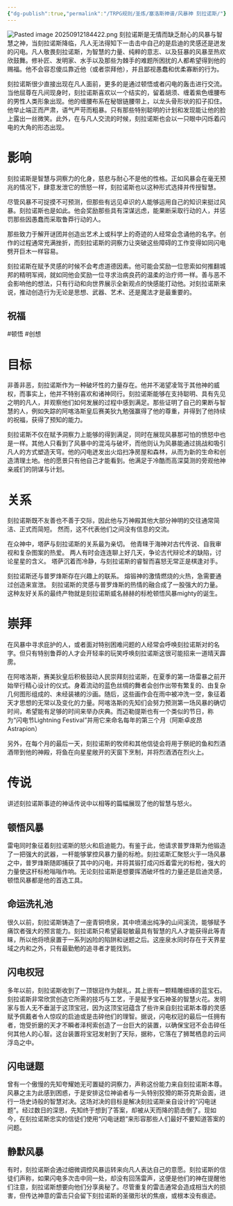 ```yaml
---
{"dg-publish":true,"permalink":"/TRPG规则/圣炼/塞洛斯神谱/风暴神 刻拉诺斯/"}
---
```


![Pasted image 20250912184422.png](/img/user/zz%E7%B4%A0%E6%9D%90/Pasted%20image%2020250912184422.png)
刻拉诺斯是无情而缺乏耐心的风暴与智慧之神，当刻拉诺斯降临，凡人无法得知下一击击中自己的是启迪的灵感还是迸发的闪电。凡人敬畏刻拉诺斯，为智慧的力量、纯粹的意志、以及狂暴的风暴垩热欢欣鼓舞。修补匠、发明家、水手以及那些为棘手的难题所困扰的人都希望得到他的赐福。他不会容忍傻瓜靠近他（或者崇拜他），并且鄙视愚蠢和优柔寡断的行为。

刻拉诺斯很少直接出现在凡人面前，更多的是通过顿悟或者闪电的轰击进行交流。当他屈尊在凡间现身时，刻拉诺斯喜欢以一个结实的，留着胡须、缠着紫色缠腰布的男性人类形象出现。他的缠腰布系在秘银链腰带上，以龙头骨形状的扣子扣住。他举止端正而严肃，语气严苛而粗暴。只有那些特别聪明的计划和发现能让他的脸上露出一丝微笑。此外，在与凡人交流的时候，刻拉诺斯也会以一只眼中闪烁着闪电的大角的形态出现。

# 影响
刻拉诺斯是智慧与洞察力的化身，慈悲与耐心不是他的性格。正如风暴会在毫无预兆的情况下，肆意发泄它的愤怒一样，刻拉诺斯也以这种形式选择并传授智慧。

尽管风暴不可捉摸不可预测，但那些有远见卓识的人能够运用自己的知识来挺过风暴。刻拉诺斯也是如此。他会奖励那些具有深谋远虑，能果断采取行动的人，并惩罚那些因愚蠢而采取鲁莽行动的人。

那些致力于解开谜团并创造出艺术上或科学上的奇迹的人经常会念诵他的名字。创作的过程通常充满挫折，而刻拉诺斯的洞察力让突破这些障碍的工作变得如同闪电劈开巨木一样容易。

刻拉诺斯在赋予灵感的时候不会考虑道德因素。他可能会奖励一位思索如何推翻城邦的精明军阀，就如同他会奖励一位寻求治病良药的温柔的治疗师一样。善与恶不会影响他的想法，只有行动和向世界展示全新观点的快感能打动他。对刻拉诺斯来说，推动创造行为无论是思想、武器、艺术、还是魔法才是最重要的。
## 祝福
#顿悟 #创想

# 目标
非善非恶，刻拉诺斯作为一种破坏性的力量存在。他并不渴望凌驾于其他神的威权，而事实上，他并不特别喜欢和诸神同行。刻拉诺斯能够在支持聪明、具有先见之明的凡人，并观察他们如何发展的过程中感到满足。那些证明了自己的果断与智慧的人，例如失踪的阿喀洛斯皇后赛美狄九勉强赢得了他的尊重，并得到了他持续的祝福，获得了预知的能力。

刻拉诺斯不仅在赋予洞察力上能够的得到满足，同时在展现风暴那可怕的愤怒中也是一样。其他人只看到了风暴中的混沌与破坏，而他则认为风暴能通过挑战和吸引凡人的方式塑造天穹。他的闪电迸发出火焰扫净房屋和森林，从而为新的生命和创造清理土地。他的愿景只有他自己才能看到。他满足于冷酷而高深莫测的旁观他神亲戚们的阴谋与计划。

# 关系
刻拉诺斯既不友善也不善于交际，因此他与万神殿其他大部分神明的交往通常简洁、正式而简短。 然而，这不代表他们之间没有信息的交流。

在众神中，塔萨与刻拉诺斯的关系最为亲切。 他青睐于海神对古代传说、自我审视和复杂图案的热爱。 两人有时会连连聊上好几天，争论古代辩论术的缺陷，讨论星星的含义。 塔萨沉着而冷静，与刻拉诺斯的睿智而喜怒无常正是棋逢对手。

刻拉诺斯还与普罗烽斯存在兴趣上的联系。 熔锻神的激情燃烧的火热，急需要通过创造来宣泄。 刻拉诺斯的灵感与普罗烽斯的热情的融合成了一股强大的力量。 这种友好关系的最终产物就是刻拉诺斯威名赫赫的标枪顿悟风暴mighty的诞生。

# 崇拜
在风暴中寻求庇护的人，或者面对特别困难问题的人经常会呼唤刻拉诺斯对的名字。但只有特别鲁莽的人才会开轻率的玩笑呼唤刻拉诺斯这很可能招来一道晴天霹雳。

在阿喀洛斯，赛美狄皇后积极鼓动人民崇拜刻拉诺斯，在夏季的第一场雷暴之前开始举行精心设计的仪式。身着流动的蓝色丝绸的舞者会创作出带有繁复的、由复杂几何图形组成的、未经装裱的沙画。随后，这些画作会在雨中被冲洗一空，象征着天才思想的无常以及变化的力量。阿喀洛斯的先知们会努力预测第一场风暴的确切时间，希望能有足够的时间来举办庆典。而迈勒提斯也有一个类似的节日，称为“闪电节Lightning Festival”并用它来命名每年的第三个月（阿斯卓皮昂Astrapion）

另外，在每个月的最后一天，刻拉诺斯的牧师和其他信徒会将用于祭祀的鱼和烈酒酒带到他的神殿，将鱼在向星星敞开的天窗下烹制，并将烈酒洒在烈火上。

# 传说

讲述刻拉诺斯事迹的神话传说中以相等的篇幅展现了他的智慧与怒火。

## 顿悟风暴
雷电同时象征着刻拉诺斯的怒火和启迪能力。有鉴于此，他请求普罗烽斯为他锻造了一把强大的武器，一杆能够掌控风暴力量的标枪。刻拉诺斯汇聚怒火于一场风暴之中，普罗烽斯随即捕获了其中的闪电，并将其锻打成闪烁着雷光的标枪，强大的力量使这杆标枪嗡嗡作响。无论刻拉诺斯是想要挥洒破坏性的力量还是启迪灵感，顿悟风暴都是他的首选工具。

## 命运洗礼池
很久以前，刻拉诺斯铸造了一座青铜喷泉，其中喷涌出纯净的山间溪流，能够赋予痛饮者强大的预言能力。刻拉诺斯只希望最聪敏最具有智慧的凡人才能获得此等青睐，所以他将喷泉置于一系列凶险的陷阱和谜题之后。这座泉水同时存在于天界星域之内和之外，只有最勤勉的追寻者才能找到。

## 闪电权冠
多年以前，刻拉诺斯收到了一顶银冠作为献礼，其上嵌有一颗精雕细琢的蓝宝石。刻拉诺斯非常欣赏创造它所需的技巧与工艺，于是赋予宝石神圣的智慧火花。发明家与哲人无不垂涎于这顶宝冠，因为这顶宝冠蕴含了些许来自刻拉诺斯本尊的灵感赋予佩戴者令人惊叹的启迪或是击碎他们的理智。据说，闪电权冠的最后一任拥有者，饱受折磨的天才不瞬者泽柯索创造了一台巨大的装置，以确保宝冠不会击碎任何其他人的心智。这台装置将宝冠发射到了天际，据称，它落在了狮鹫栖息的云间浮岛之中。

## 闪电谜题
曾有一个傲慢的先知夸耀她无可置疑的洞察力，声称这份能力来自刻拉诺斯本尊。风暴之主为此感到困惑，于是安排这位神谕者与一头特别狡猾的斯芬克斯会面，进行一场史诗般的智慧对决。这场对决的目标是解决刻拉诺斯亲自设计的“闪电谜题”。经过数日的深思，先知终于想到了答案，却被从天而降的箭击倒了。现如今，在刻拉诺斯忠实的信徒们使用“闪电谜题”来形容那些人们最好不要知道答案的问题。

## 静默风暴
有时，刻拉诺斯会通过细微调控风暴运转来向凡人表达自己的意愿。刻拉诺斯的信徒们声称，如果闪电多次击中同一处，却没有回荡雷声，这便是他们的神在提醒他们注意，刻拉诺斯想要向他们分享奥秘了。尽管重复的雷击通常会造成相当大的损害，但传达神意的雷击只会留下刻拉诺斯的圣徽形状的焦痕，或根本没有痕迹。